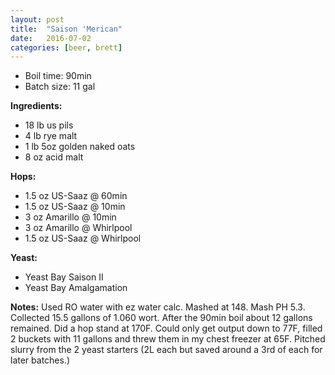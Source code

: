 ```yaml
---
layout: post
title:  "Saison 'Merican"
date:   2016-07-02
categories: [beer, brett]
---
```


* Boil time: 90min
* Batch size: 11 gal

**Ingredients:**

* 18 lb us pils
* 4 lb rye malt
* 1 lb 5oz golden naked oats
* 8 oz acid malt

**Hops:**

* 1.5 oz US-Saaz @ 60min
* 1.5 oz US-Saaz @ 10min
* 3 oz Amarillo @ 10min
* 3 oz Amarillo @ Whirlpool
* 1.5 oz US-Saaz @ Whirlpool

**Yeast:**

* Yeast Bay Saison II
* Yeast Bay Amalgamation

**Notes:**
Used RO water with ez water calc. Mashed at 148. Mash PH 5.3.
Collected 15.5 gallons of 1.060 wort. After the 90min boil about 12 gallons remained. Did a hop stand at 170F.
Could only get output down to 77F, filled 2 buckets with 11 gallons and threw them in my chest freezer at 65F.
Pitched slurry from the 2 yeast starters (2L each but saved around a 3rd of each for later batches.)

